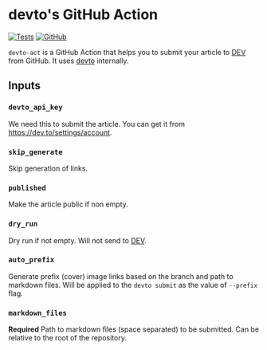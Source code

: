 # devto's GitHub Action

[![Tests](https://github.com/shihanng/devto-act/workflows/Tests/badge.svg)](https://github.com/shihanng/devto-act/actions?query=workflow%3ATests)
[![GitHub](https://img.shields.io/github/license/shihanng/devto-act)](https://github.com/shihanng/devto-act/blob/trunk/LICENSE)

`devto-act` is a GitHub Action that helps you to submit your article to [DEV](https://dev.to/) from GitHub. It uses [devto](https://github.com/shihanng/devto) internally.

## Inputs

### `devto_api_key`

We need this to submit the article. You can get it from <https://dev.to/settings/account>.

### `skip_generate`

Skip generation of links.

### `published`

Make the article public if non empty.

### `dry_run`

Dry run if not empty. Will not send to [DEV](https://dev.to/).

### `auto_prefix`

Generate prefix (cover) image links based on the branch and path to markdown files. Will be applied to the `devto submit` as the value of `--prefix` flag.

### `markdown_files`

**Required** Path to markdown files (space separated) to be submitted. Can be relative to the root of the repository.
